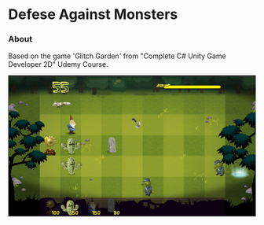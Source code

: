 # Defese Against Monsters

### About

Based on the game 'Glitch Garden' from "Complete C# Unity Game Developer 2D" Udemy Course.

![In Game Content](https://github.com/ranierepsa/defense-against-monsters/blob/master/ReadmeFiles/DefenseAgainstMonsters.png?raw=true)
